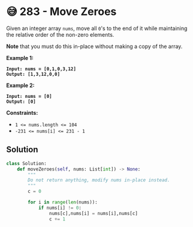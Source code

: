 # 😅 283 - Move Zeroes

Given an integer array `nums`, move all `0`'s to the end of it while maintaining the relative order of the non-zero elements.

**Note** that you must do this in-place without making a copy of the array.

&#x20;

**Example 1:**

<pre><code><strong>Input: nums = [0,1,0,3,12]
</strong><strong>Output: [1,3,12,0,0]
</strong></code></pre>

**Example 2:**

<pre><code><strong>Input: nums = [0]
</strong><strong>Output: [0]
</strong></code></pre>

&#x20;

**Constraints:**

* `1 <= nums.length <= 104`
* `-231 <= nums[i] <= 231 - 1`

## Solution

```python
class Solution:
    def moveZeroes(self, nums: List[int]) -> None:
        """
        Do not return anything, modify nums in-place instead.
        """
        c = 0

        for i in range(len(nums)):
            if nums[i] != 0:
                nums[c],nums[i] = nums[i],nums[c]
                c += 1
```
